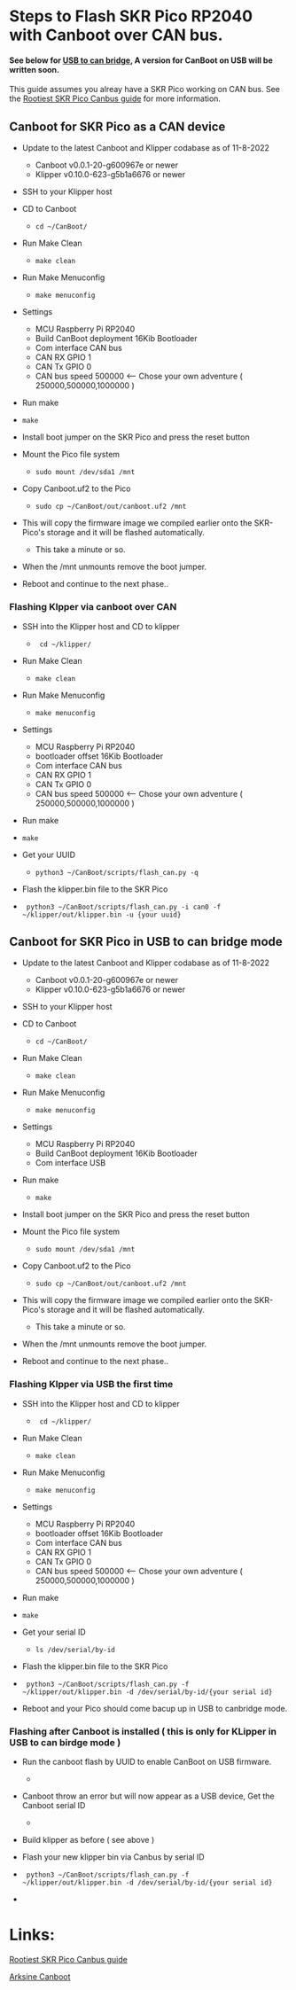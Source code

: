 # Steps to Flash SKR Pico RP2040 with Canboot over CAN bus.
#### See below for [USB to can bridge](https://github.com/Polar-Ted/RP2040Canboot_Install/blob/main/README.MD#canboot-for-skr-pico-in-usb-to-can-bridge-mode), A version for CanBoot on USB will be written soon. 
  This guide assumes you alreay have a SKR Pico working on CAN bus. See the [Rootiest SKR Pico Canbus guide](https://github.com/rootiest/zippy-klipper_config/blob/master/guides/Guide-pico_can.md) for more information. 

## Canboot for SKR Pico as a CAN device

- Update to the latest Canboot and Klipper codabase as of 11-8-2022
  - Canboot v0.0.1-20-g600967e or newer
  - Klipper v0.10.0-623-g5b1a6676 or newer
- SSH to  your Klipper host
- CD to Canboot

  - ```cd ~/CanBoot/```
- Run Make Clean

  -   ```make clean```
- Run Make Menuconfig
  
  -   ```make menuconfig```

- Settings
    - MCU Raspberry Pi RP2040
    - Build CanBoot deployment 16Kib Bootloader
    - Com interface CAN bus
    - CAN RX GPIO 1
    - CAN Tx GPIO 0
    - CAN bus speed 500000 <-- Chose your own adventure ( 250000,500000,1000000 )
 - Run make

  - ```make``` 

- Install boot jumper on the SKR Pico and press the reset button
- Mount the Pico file system
  
  - ```sudo mount /dev/sda1 /mnt```

- Copy Canboot.uf2 to the Pico

  - ```sudo cp ~/CanBoot/out/canboot.uf2 /mnt``` 

- This will copy the firmware image we compiled earlier onto the SKR-Pico's storage and it will be flashed automatically.

  - This take a minute or so.

- When the /mnt unmounts remove the boot jumper. 

- Reboot and continue to the next phase.. 
 
### Flashing Klpper via canboot over CAN

- SSH into the Klipper host and CD to klipper
  - ``` cd ~/klipper/```

- Run Make Clean

  -   ```make clean```
- Run Make Menuconfig
  
  -   ```make menuconfig```

- Settings
    - MCU Raspberry Pi RP2040
    - bootloader offset 16Kib Bootloader
    - Com interface CAN bus
    - CAN RX GPIO 1
    - CAN Tx GPIO 0
    - CAN bus speed 500000 <-- Chose your own adventure ( 250000,500000,1000000 )
 - Run make

  - ```make``` 

- Get your UUID
  - ```python3 ~/CanBoot/scripts/flash_can.py -q```

 - Flash the klipper.bin file to the SKR Pico
  - ``` python3 ~/CanBoot/scripts/flash_can.py -i can0 -f ~/klipper/out/klipper.bin -u {your uuid}```
  
## Canboot for SKR Pico in USB to can bridge mode 
  
- Update to the latest Canboot and Klipper codabase as of 11-8-2022
  - Canboot v0.0.1-20-g600967e or newer
  - Klipper v0.10.0-623-g5b1a6676 or newer
- SSH to  your Klipper host
- CD to Canboot

  - ```cd ~/CanBoot/```
- Run Make Clean

  -   ```make clean```
- Run Make Menuconfig
  
  -   ```make menuconfig```

- Settings
    - MCU Raspberry Pi RP2040
    - Build CanBoot deployment 16Kib Bootloader
    - Com interface USB

- Run make

  - ```make``` 

- Install boot jumper on the SKR Pico and press the reset button
- Mount the Pico file system
  
  - ```sudo mount /dev/sda1 /mnt```

- Copy Canboot.uf2 to the Pico

  - ```sudo cp ~/CanBoot/out/canboot.uf2 /mnt``` 

- This will copy the firmware image we compiled earlier onto the SKR-Pico's storage and it will be flashed automatically.

  - This take a minute or so.

- When the /mnt unmounts remove the boot jumper. 

- Reboot and continue to the next phase.. 
 
### Flashing Klpper via USB the first time

- SSH into the Klipper host and CD to klipper
  - ``` cd ~/klipper/```

- Run Make Clean

  -   ```make clean```
- Run Make Menuconfig
  
  -   ```make menuconfig```

- Settings
    - MCU Raspberry Pi RP2040
    - bootloader offset 16Kib Bootloader
    - Com interface CAN bus
    - CAN RX GPIO 1
    - CAN Tx GPIO 0
    - CAN bus speed 500000 <-- Chose your own adventure ( 250000,500000,1000000 )
 - Run make

  - ```make``` 

- Get your serial ID
  - ```ls /dev/serial/by-id```

 - Flash the klipper.bin file to the SKR Pico
  - ``` python3 ~/CanBoot/scripts/flash_can.py -f ~/klipper/out/klipper.bin -d /dev/serial/by-id/{your serial id}```

- Reboot and your Pico should come bacup up in USB to canbridge mode.

### Flashing after Canboot is installed ( this is only for KLipper in USB to can birdge mode )

- Run the canboot flash by UUID to enable CanBoot on USB firmware. 
  
  - ```python3 ~/CanBoot/scripts/flash_can.py -i can0 -f ~/klipper/out/klipper.bin -u { your uuid}

- Canboot throw an error but will now appear as a USB device, Get the Canboot serial ID
  
  - ```ls /dev/serial/by-id'''

 - Build klipper as before ( see above ) 
 - Flash your new klipper bin via Canbus by serial ID
  - ``` python3 ~/CanBoot/scripts/flash_can.py -f ~/klipper/out/klipper.bin -d /dev/serial/by-id/{your serial id}```
  - 
# Links:

[Rootiest SKR Pico Canbus guide](https://github.com/rootiest/zippy-klipper_config/blob/master/guides/Guide-pico_can.md)

[Arksine Canboot](https://github.com/Arksine/CanBoot)

